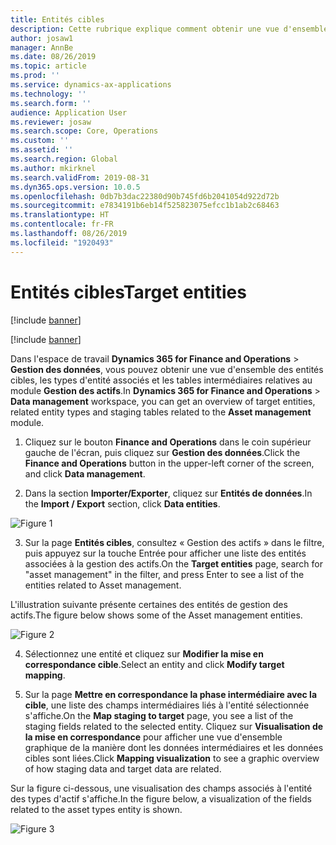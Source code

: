 ```yaml
---
title: Entités cibles
description: Cette rubrique explique comment obtenir une vue d'ensemble des entités cibles dans le module Gestion des actifs.
author: josaw1
manager: AnnBe
ms.date: 08/26/2019
ms.topic: article
ms.prod: ''
ms.service: dynamics-ax-applications
ms.technology: ''
ms.search.form: ''
audience: Application User
ms.reviewer: josaw
ms.search.scope: Core, Operations
ms.custom: ''
ms.assetid: ''
ms.search.region: Global
ms.author: mkirknel
ms.search.validFrom: 2019-08-31
ms.dyn365.ops.version: 10.0.5
ms.openlocfilehash: 0db7b3dac22380d90b745fd6b2041054d922d72b
ms.sourcegitcommit: e7834191b6eb14f525823075efcc1b1ab2c68463
ms.translationtype: HT
ms.contentlocale: fr-FR
ms.lasthandoff: 08/26/2019
ms.locfileid: "1920493"
---
```

# <a name="target-entities"></a><span data-ttu-id="1326f-103">Entités cibles</span><span class="sxs-lookup"><span data-stu-id="1326f-103">Target entities</span></span>

[!include [banner](../../includes/banner.md)]

[!include [banner](../../includes/preview-banner.md)]

<span data-ttu-id="1326f-104">Dans l'espace de travail **Dynamics 365 for Finance and Operations** > **Gestion des données**, vous pouvez obtenir une vue d'ensemble des entités cibles, les types d'entité associés et les tables intermédiaires relatives au module **Gestion des actifs**.</span><span class="sxs-lookup"><span data-stu-id="1326f-104">In **Dynamics 365 for Finance and Operations** > **Data management** workspace, you can get an overview of target entities, related entity types and staging tables related to the **Asset management** module.</span></span> 

1. <span data-ttu-id="1326f-105">Cliquez sur le bouton **Finance and Operations** dans le coin supérieur gauche de l'écran, puis cliquez sur **Gestion des données**.</span><span class="sxs-lookup"><span data-stu-id="1326f-105">Click the **Finance and Operations** button in the upper-left corner of the screen, and click **Data management**.</span></span>

2. <span data-ttu-id="1326f-106">Dans la section **Importer/Exporter**, cliquez sur **Entités de données**.</span><span class="sxs-lookup"><span data-stu-id="1326f-106">In the **Import / Export** section, click **Data entities**.</span></span> 

![Figure 1](media/01-data-management.png)

3. <span data-ttu-id="1326f-108">Sur la page **Entités cibles**, consultez « Gestion des actifs » dans le filtre, puis appuyez sur la touche Entrée pour afficher une liste des entités associées à la gestion des actifs.</span><span class="sxs-lookup"><span data-stu-id="1326f-108">On the **Target entities** page, search for "asset management" in the filter, and press Enter to see a list of the entities related to Asset management.</span></span>

<span data-ttu-id="1326f-109">L'illustration suivante présente certaines des entités de gestion des actifs.</span><span class="sxs-lookup"><span data-stu-id="1326f-109">The figure below shows some of the Asset management entities.</span></span>

![Figure 2](media/02-data-management.png)

4. <span data-ttu-id="1326f-111">Sélectionnez une entité et cliquez sur **Modifier la mise en correspondance cible**.</span><span class="sxs-lookup"><span data-stu-id="1326f-111">Select an entity and click **Modify target mapping**.</span></span>

5. <span data-ttu-id="1326f-112">Sur la page **Mettre en correspondance la phase intermédiaire avec la cible**, une liste des champs intermédiaires liés à l'entité sélectionnée s'affiche.</span><span class="sxs-lookup"><span data-stu-id="1326f-112">On the **Map staging to target** page, you see a list of the staging fields related to the selected entity.</span></span> <span data-ttu-id="1326f-113">Cliquez sur **Visualisation de la mise en correspondance** pour afficher une vue d'ensemble graphique de la manière dont les données intermédiaires et les données cibles sont liées.</span><span class="sxs-lookup"><span data-stu-id="1326f-113">Click **Mapping visualization** to see a graphic overview of how staging data and target data are related.</span></span> 

<span data-ttu-id="1326f-114">Sur la figure ci-dessous, une visualisation des champs associés à l'entité des types d'actif s'affiche.</span><span class="sxs-lookup"><span data-stu-id="1326f-114">In the figure below, a visualization of the fields related to the asset types entity is shown.</span></span>

![Figure 3](media/03-data-management.png)

